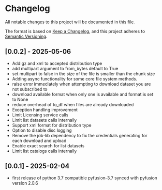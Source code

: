 # Changelog

All notable changes to this project will be documented in this file.

The format is based on [Keep a Changelog](https://keepachangelog.com/en/1.0.0/),
and this project adheres to [Semantic Versioning](https://semver.org/spec/v2.0.0.html).

## [0.0.2] - 2025-05-06
* Add gz and xml to accepted distribution type
* add multipart argument to from_bytes default to True
* set multipart to false in the size of the file is smaller than the chunk size
* Adding async functionality for some core file system methods.
* raise error immediately when attempting to download dataset you are not subscribed to
* download available format when only one is available and format is set to None
* reduce overhead of to_df when files are already downloaded
* Exception handling improvement
* Limit Licensing service calls
* Limit list datasets calls internally
* Support xml format for distribution type
* Option to disable disc logging 
* Remove the job-lib dependency to fix the credentials generating for each download and upload
* Enable exact search for list datasets
* Limit list catalogs calls internally


## [0.0.1] - 2025-02-04
* first release of python 3.7 compatible pyfusion-3.7 synced with pyfusion version 2.0.6
